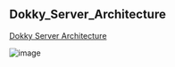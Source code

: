 ## Dokky_Server_Architecture

[Dokky Server Architecture ](https://viewer.diagrams.net/?highlight=0000ff&edit=_blank&layers=1&nav=1#R7VzbdqM2FP0ar5V5iBdGXB%2BdZDLTdKZN40zT9KVLAcWmwcgDOLb79ZXMxUgIG9uASYJfgg5CAu3NuemEHricLr%2F4cDb5jm3k9mTJXvbAVU%2BWB6qmkT9Usoolsi5FkrHv2LFsIxg5%2F6FYmHSbOzYKmI4hxm7ozFihhT0PWSEjg76PF2y3Z%2Byys87gGOUEIwu6eemDY4eTSGrI%2Bkb%2BFTnjSTLzQDOjM1OYdI6fJJhAGy8yIvC5By59jMPoaLq8RC5dvWRdHn5ZPbjfXrQvN38EP%2BGPi1%2Fvf%2FvzPBrsep9L0kfwkRcePDSc%2FqvBa88%2Ffwkfx99u%2Fh5%2FGy%2FP41V4he48Xq%2F4WcNVsoA%2Bnns2ooNIPXCxmDghGs2gRc8uCGeIbBJOXdIakMNnx3UvsYv99bXgev0j8pJPED%2FpK%2FJDtMzgFz%2FRF4SnKPRXpEtyVpFidGJ%2BykrcXmzAJpjGwkkGaSO5EsYMG6ejb1aRHMQLuceiqoJF1Vwy7cUTORiH6%2FWIBM%2BYrAcnC2bQYyDQfs5x0vk8WL9hQ9IBSLPl5mQyyqXroPWYbiS9joZjp3jyxTeye1JZOOnZA3q6oO8q8j9lphY9XX7qgo5EnFmuY0hpOz7RLA72SDvAc0qL2ghp6BwfgYCPioiOg7roqBXSsSzoYqZd4ZcX%2BuQj5JP1IQdD36JAWOHcR4XgckCSZV1zPvTxC0o0h4c9xCmTWJRVNWTY2NzIStKOB6bnKWYOsQND1xlT5KeObdOTFzAWWAR6ct81KqeBwZJBE3BBHQjIoNTFBaMmLiQc0OCUvnzeUzBbn5XOPl%2FSCXsyuV%2Fpx9PcC%2BfFGuIjcQOYLDdSrmTIAUSKojZumDVxI2f8iLFI%2BcLZhLMh0eIT9ElsBMrRZoc1gMEs8jOfnSW1IM37LJrMQq%2FoeehlkcuSCivHPlFCDYA%2FHJ3d46kFw3cNsiyr7QNZbgrkESB9L%2BbWCwrz7%2Fi7ht1QWNhTty4LOxDBDmqDHRwNu6yWgv13H1ouOtsG8PbgZhEvCJ1Tp%2FEZP%2BXd1WhXaJMItqqXElHIW2eeKBJOcxkM8%2BTamKcUMq9skCtmHvWVCljAwUbu0pkFaHeQ2LgXoHKZC0UWRAcivIza4CpOXBwHl6KA94eXZp4cL1E0x6%2BnZw9pFpXGNC4MAsdil5Gskr%2F6izSkvpo0H3tRWmXduFoyrVXc2m%2BZQ%2BiPUViCeshmsrl5NDKLrQrWOpH5yIWh88rmgEUAxDPcYmdtCROwpQH3cvJOWYDnvoXiy7JZV34kwCWEAE%2BHaG1yIxHU4CrTbUY7BFtuOadPNGn7nakad4HBXEAOonvYEDTF4QjOiqLMwzkrGRrD2r6sqzuYu27dIt8hj0JD%2FAPo3FaW6rwPWZqlimn2dU1Kf%2FL2cffmLKPnKqBRomcr92m%2F3t%2FfkpN36OccBWFZ5%2FBdZ6okzrFMt1xOlqmSq4pooldfysUeHvan0BXscyTTQPqoPnpmppiEId3UHNKHk69tmh7vj%2BG6xQ9Eu3I9A%2BLuZPgGRXFMR8LUjApy6Q2TsNhbfkMk5Lt2LNy6ocMZXE0Us5mNsvD43b1iQzjqLCGrhAAHvyCn27ASEhVwVBGy36Fo17xs3N4G3H0cwnib39zfqd%2Bn6ETT%2ByrDBFVR8oogsRCNMAEUe8TH5tok881nb0gcXhDQnyx7AwZ1AfYe0m05wES6tmHA5JpM7Xds%2F3PzQk6fDW9o8HlLFBm2sEt9LraeYj1IZ5nzGlnnsmyKYNstTZA1o4%2BLY9TjXm%2FKFsKQ5WodOdB%2BDyMxHVpvsGujg2HyBloT1OE166oB0WbYwZnPHpP13JXz3G%2Bh25LeNHSzb2Z%2BHKKm1Ady5jQ7ftnUJzEiO2Zhxz156hOI8g578uhN8iHnEhye7jYMidMP7Utxgwoie2G1zh0KZtgLuhJdetbkt1BUgZvZaEYHFIf0He7V4c7VYKqiOv1mca9iN3%2FphKl7QI4fM%2FKNa0Abh3kGkYLd9hBSu02GeozJ2D7S6Q3G8QXcneLYvQUgcY6DKC%2FRqOJIBq6opEJT9WxwcS71aTlA7TUVO0uEWlYhpEom70IeXCOUq%2BPQ26ZblLpqiItyFx9XwfBkMAV7jM1mLhRR5qKRne5FUNVed7fPvRcHDVa1GYJ%2FTmvYyImi4cONHFPrmp77sLWufVlhdQ6%2FiVLalKkS9ReKCglz41ZV%2FKpwtaym2kAtq1Jp%2FXWX0VWMJjK6ytEcrNy5qqAm%2Bk3yQVY5X0flv8lRGnODy%2BeA1oXnagVh2ttEOYfNodYlzxc%2B5Do9ynKFNmHQlwBg7QLRoC2IxRMYWsMwLs2X%2B7ZPeYZxhQQ679GenmGiUHxfhsV54uS48Txx2wiUg91gXYhDXRFe9RnqoJ8UArSHURXE913ieFdBG%2F%2FVD%2B3kMbVawX8wdLjvxD3n4wpKhZvFvb4d5i6NW2RRDEEat2HYj%2F%2F4Vwf7Tti5RBQQfY%2ByWdh3bgs%2FQ4tFfYLcV0RXMo%2F1vjWsBZ%2BLC7FPv9u6%2FVMuH5pIulGwu3iybSCt%2BB8WjvyQJAzRE%2BzchQh3zm4MBJ8ZqQp30tx8vjiKJjZfgQaf%2Fwc%3D)

![image](https://user-images.githubusercontent.com/35983608/103658706-e8964c80-4fae-11eb-9d22-0b8c813b89ea.png)

